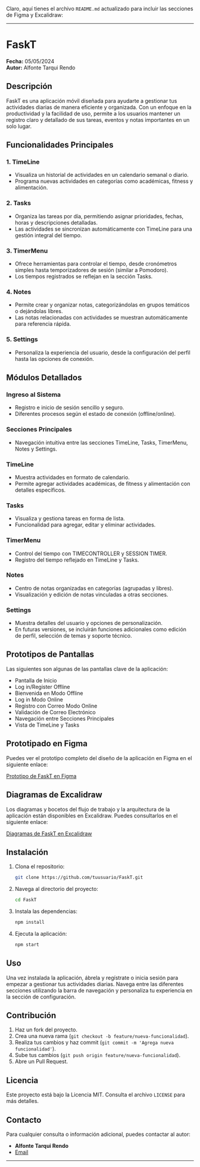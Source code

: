 Claro, aquí tienes el archivo `README.md` actualizado para incluir las secciones de Figma y Excalidraw:

---

# FaskT

**Fecha:** 05/05/2024  
**Autor:** Alfonte Tarqui Rendo  

## Descripción

FaskT es una aplicación móvil diseñada para ayudarte a gestionar tus actividades diarias de manera eficiente y organizada. Con un enfoque en la productividad y la facilidad de uso, permite a los usuarios mantener un registro claro y detallado de sus tareas, eventos y notas importantes en un solo lugar.

## Funcionalidades Principales

### 1. TimeLine
- Visualiza un historial de actividades en un calendario semanal o diario.
- Programa nuevas actividades en categorías como académicas, fitness y alimentación.

### 2. Tasks
- Organiza las tareas por día, permitiendo asignar prioridades, fechas, horas y descripciones detalladas.
- Las actividades se sincronizan automáticamente con TimeLine para una gestión integral del tiempo.

### 3. TimerMenu
- Ofrece herramientas para controlar el tiempo, desde cronómetros simples hasta temporizadores de sesión (similar a Pomodoro).
- Los tiempos registrados se reflejan en la sección Tasks.

### 4. Notes
- Permite crear y organizar notas, categorizándolas en grupos temáticos o dejándolas libres.
- Las notas relacionadas con actividades se muestran automáticamente para referencia rápida.

### 5. Settings
- Personaliza la experiencia del usuario, desde la configuración del perfil hasta las opciones de conexión.

## Módulos Detallados

### Ingreso al Sistema
- Registro e inicio de sesión sencillo y seguro.
- Diferentes procesos según el estado de conexión (offline/online).

### Secciones Principales
- Navegación intuitiva entre las secciones TimeLine, Tasks, TimerMenu, Notes y Settings.

### TimeLine
- Muestra actividades en formato de calendario.
- Permite agregar actividades académicas, de fitness y alimentación con detalles específicos.

### Tasks
- Visualiza y gestiona tareas en forma de lista.
- Funcionalidad para agregar, editar y eliminar actividades.

### TimerMenu
- Control del tiempo con TIMECONTROLLER y SESSION TIMER.
- Registro del tiempo reflejado en TimeLine y Tasks.

### Notes
- Centro de notas organizadas en categorías (agrupadas y libres).
- Visualización y edición de notas vinculadas a otras secciones.

### Settings
- Muestra detalles del usuario y opciones de personalización.
- En futuras versiones, se incluirán funciones adicionales como edición de perfil, selección de temas y soporte técnico.

## Prototipos de Pantallas

Las siguientes son algunas de las pantallas clave de la aplicación:

- Pantalla de Inicio
- Log in/Register Offline
- Bienvenida en Modo Offline
- Log in Modo Online
- Registro con Correo Modo Online
- Validación de Correo Electrónico
- Navegación entre Secciones Principales
- Vista de TimeLine y Tasks

## Prototipado en Figma

Puedes ver el prototipo completo del diseño de la aplicación en Figma en el siguiente enlace:

[Prototipo de FaskT en Figma](https://www.figma.com/design/FUv7bah0ZSJ4d5LkM0SVXq/FaskT?node-id=0-1&t=Td4QEBqCsztTt3TG-1)
## Diagramas de Excalidraw

Los diagramas y bocetos del flujo de trabajo y la arquitectura de la aplicación están disponibles en Excalidraw. Puedes consultarlos en el siguiente enlace:

[Diagramas de FaskT en Excalidraw]([https://www.excalidraw.com/file/tu-enlace](https://excalidraw.com/#json=1NJy3wuqGAwoBbH7WJBA9,VGGwCDmsTcwGPebttIJOBw))

## Instalación

1. Clona el repositorio:
    ```bash
    git clone https://github.com/tuusuario/FaskT.git
    ```

2. Navega al directorio del proyecto:
    ```bash
    cd FaskT
    ```

3. Instala las dependencias:
    ```bash
    npm install
    ```

4. Ejecuta la aplicación:
    ```bash
    npm start
    ```

## Uso

Una vez instalada la aplicación, ábrela y regístrate o inicia sesión para empezar a gestionar tus actividades diarias. Navega entre las diferentes secciones utilizando la barra de navegación y personaliza tu experiencia en la sección de configuración.

## Contribución

1. Haz un fork del proyecto.
2. Crea una nueva rama (`git checkout -b feature/nueva-funcionalidad`).
3. Realiza tus cambios y haz commit (`git commit -m 'Agrega nueva funcionalidad'`).
4. Sube tus cambios (`git push origin feature/nueva-funcionalidad`).
5. Abre un Pull Request.

## Licencia

Este proyecto está bajo la Licencia MIT. Consulta el archivo `LICENSE` para más detalles.

## Contacto

Para cualquier consulta o información adicional, puedes contactar al autor:
- **Alfonte Tarqui Rendo**
- [Email](mailto:studentralfotar@gmail.com)

---
